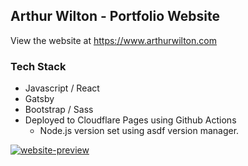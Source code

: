 ## Arthur Wilton - Portfolio Website

View the website at https://www.arthurwilton.com

### Tech Stack

- Javascript / React
- Gatsby
- Bootstrap / Sass
- Deployed to Cloudflare Pages using Github Actions
  - Node.js version set using asdf version manager.

[![website-preview](https://user-images.githubusercontent.com/69938486/216895620-d1418048-3a68-4f23-b8be-6e30d21717da.jpg)](https://www.arthurwilton.com)
